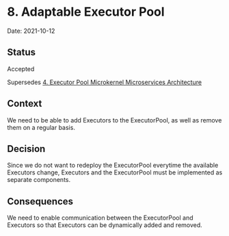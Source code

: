 # 8. Adaptable Executor Pool

Date: 2021-10-12

## Status

Accepted

Supersedes [4. Executor Pool Microkernel Microservices Architecture](0004-executor-pool-microkernel-microservices-architecture.md)


## Context
We need to be able to add Executors to the ExecutorPool, as well as remove them on a regular basis.

## Decision
Since we do not want to redeploy the ExecutorPool everytime the available Executors change,
Executors and the ExecutorPool must be implemented as separate components.

## Consequences
We need to enable communication between the ExecutorPool and Executors so that Executors can be dynamically
added and removed.